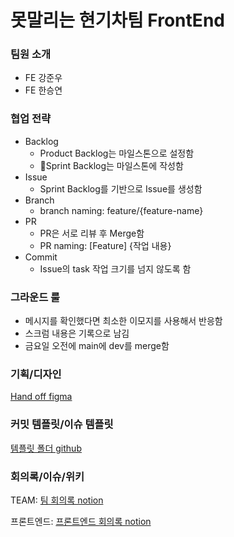 # 못말리는 현기차팀 FrontEnd

### 팀원 소개
* FE 강준우
* FE 한승연

### 협업 전략
* Backlog
  * Product Backlog는 마일스톤으로 설정함
  * Sprint Backlog는 마일스톤에 작성함
* Issue
  * Sprint Backlog를 기반으로 Issue를 생성함
* Branch
  * branch naming: feature/{feature-name}
* PR
  * PR은 서로 리뷰 후 Merge함
  * PR naming: \[Feature\] {작업 내용}
* Commit
  * Issue의 task 작업 크기를 넘지 않도록 함

### 그라운드 룰
* 메시지를 확인했다면 최소한 이모지를 사용해서 반응함
* 스크럼 내용은 기록으로 남김
* 금요일 오전에 main에 dev를 merge함

### 기획/디자인
[Hand off figma](https://www.figma.com/design/OKDklxTfqRuOKwFiXpwwqi/Handoff_%EB%AA%BB%EB%A7%90%EB%A6%AC%EB%8A%94-%ED%98%84%EA%B8%B0%EC%B0%A8~?node-id=0-1&t=UF1RvsAkEytBC7cD-0)

### 커밋 템플릿/이슈 템플릿
[템플릿 폴더 github](https://github.com/softeerbootcamp4th/Team9-Podo-FE/tree/main/.github)

### 회의록/이슈/위키
TEAM: [팀 회의록 notion](https://www.notion.so/bside/19054254d3d14ebca54704c52c370e46)

프론트엔드: [프론트엔드 회의록 notion](https://www.notion.so/bside/4dac5712789243f09ed25a08c1d02670?v=061f3d1be85e4888bfa2769e516364c8)

